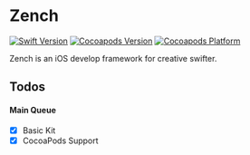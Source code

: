 # Zench

[![Swift Version](https://img.shields.io/badge/swift-4.2-orange.svg)](https://swift.org/blog/swift-4-2-released/)
[![Cocoapods Version](https://img.shields.io/cocoapods/v/zench.svg)](https://cocoapods.org/pods/zench)
[![Cocoapods Platform](http://img.shields.io/cocoapods/p/zench.svg)](https://www.apple.com/ios/)

Zench is an iOS develop framework for creative swifter.

## Todos

#### Main Queue

- [x] Basic Kit
- [x] CocoaPods Support
